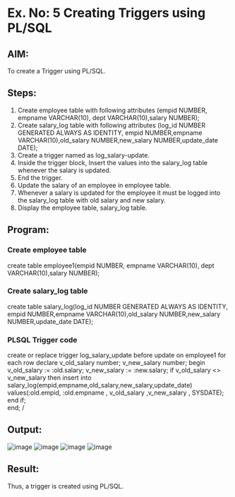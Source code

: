 # Ex. No: 5 Creating Triggers using PL/SQL

## AIM: 
To create a Trigger using PL/SQL.

## Steps:
1. Create employee table with following attributes (empid NUMBER, empname VARCHAR(10), dept VARCHAR(10),salary NUMBER);
2. Create salary_log table with following attributes (log_id NUMBER GENERATED ALWAYS AS IDENTITY, empid NUMBER,empname VARCHAR(10),old_salary NUMBER,new_salary NUMBER,update_date DATE);
3. Create a trigger named as log_salary-update.
4. Inside the trigger block, Insert the values into the salary_log table whenever the salary is updated.
5. End the trigger.
6. Update the salary of an employee in employee table.
7. Whenever a salary is updated for the employee it must be logged into the salary_log table with old salary and new salary.
8. Display the employee table, salary_log table.

## Program:
### Create employee table
create table employee1(empid NUMBER, empname VARCHAR(10), dept VARCHAR(10),salary NUMBER);
### Create salary_log table
create table salary_log(log_id NUMBER GENERATED ALWAYS AS IDENTITY, empid NUMBER,empname VARCHAR(10),old_salary NUMBER,new_salary NUMBER,update_date DATE);
### PLSQL Trigger code
create or replace trigger log_salary_update
before update on employee1
for each row
declare
v_old_salary number;
v_new_salary number;
begin
v_old_salary := :old.salary;
v_new_salary := :new.salary;
if v_old_salary <> v_new_salary then
insert into salary_log(empid,empname,old_salary,new_salary,update_date)
values(:old.empid, :old.empname , v_old_salary ,v_new_salary , SYSDATE);
end if;     
end;
 /
 
## Output:
![image](https://github.com/Priya-Loganathan/Ex-No-5-Creating-Triggers-using-PL-SQL/assets/121166075/86467a50-bd8b-4082-9609-fea1310833ad)
![image](https://github.com/Priya-Loganathan/Ex-No-5-Creating-Triggers-using-PL-SQL/assets/121166075/adfa1ca7-fcc3-468d-9a9b-c416495aeb88)
![image](https://github.com/Priya-Loganathan/Ex-No-5-Creating-Triggers-using-PL-SQL/assets/121166075/869c73ee-79b9-4c8d-aab1-cabf9da8c469)
![image](https://github.com/Priya-Loganathan/Ex-No-5-Creating-Triggers-using-PL-SQL/assets/121166075/7a2d9d66-40e4-456b-a97a-60644376c07c)

## Result:
Thus, a trigger is created using PL/SQL.
